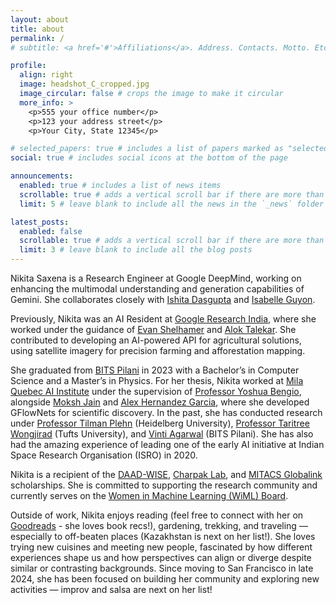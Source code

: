 ```yaml
---
layout: about
title: about
permalink: /
# subtitle: <a href='#'>Affiliations</a>. Address. Contacts. Motto. Etc.

profile:
  align: right
  image: headshot_C_cropped.jpg
  image_circular: false # crops the image to make it circular
  more_info: >
    <p>555 your office number</p>
    <p>123 your address street</p>
    <p>Your City, State 12345</p>

# selected_papers: true # includes a list of papers marked as "selected={true}"
social: true # includes social icons at the bottom of the page

announcements:
  enabled: true # includes a list of news items
  scrollable: true # adds a vertical scroll bar if there are more than 3 news items
  limit: 5 # leave blank to include all the news in the `_news` folder

latest_posts:
  enabled: false
  scrollable: true # adds a vertical scroll bar if there are more than 3 new posts items
  limit: 3 # leave blank to include all the blog posts
---
```


Nikita Saxena is a Research Engineer at Google DeepMind, working on enhancing the multimodal understanding and generation capabilities of Gemini. She collaborates closely with [Ishita Dasgupta](https://ishita-dg.github.io/) and [Isabelle Guyon](https://guyon.chalearn.org/).

Previously, Nikita was an AI Resident at [Google Research India](https://research.google/teams/india-research-lab/), where she worked under the guidance of [Evan Shelhamer](http://imaginarynumber.net/) and [Alok Talekar](https://research.google/people/106902/). She contributed to developing an AI-powered API for agricultural solutions, using satellite imagery for precision farming and afforestation mapping.

She graduated from [BITS Pilani](https://www.bits-pilani.ac.in/) in 2023 with a Bachelor’s in Computer Science and a Master’s in Physics. For her thesis, Nikita worked at [Mila Quebec AI Institute](https://mila.quebec/en) under the supervision of [Professor Yoshua Bengio](https://yoshuabengio.org/), alongside [Moksh Jain](https://mj10.github.io/) and [Alex Hernandez Garcia](https://alexhernandezgarcia.github.io/), where she developed GFlowNets for scientific discovery. In the past, she has conducted research under [Professor Tilman Plehn](https://www.thphys.uni-heidelberg.de/~plehn/) (Heidelberg University), [Professor Taritree Wongjirad](https://as.tufts.edu/physics/people/faculty/taritree-wongjirad) (Tufts University), and [Vinti Agarwal](https://vinti8776.github.io/v_agarwal) (BITS Pilani). She has also had the amazing experience of leading one of the early AI initiative at Indian Space Research Organisation (ISRO) in 2020.

Nikita is a recipient of the [DAAD-WISE](https://www.daad.in/en/2023/09/20/applications-invited-working-internships-in-science-and-engineering-wise-2023-24/), [Charpak Lab](https://www.inde.campusfrance.org/france-excellence-charpak-summer-training-scholarship), and [MITACS Globalink](https://www.mitacs.ca/our-programs/globalink-research-award-students-postdocs/) scholarships. She is committed to supporting the research community and currently serves on the [Women in Machine Learning (WiML) Board](https://www.wiml.org/directors).

Outside of work, Nikita enjoys reading (feel free to connect with her on [Goodreads](https://www.goodreads.com/user/show/173068668-nikita-saxena) - she loves book recs!), gardening, trekking, and traveling — especially to off-beaten places (Kazakhstan is next on her list!). She loves trying new cuisines and meeting new people, fascinated by how different experiences shape us and how perspectives can align or diverge despite similar or contrasting backgrounds. Since moving to San Francisco in late 2024, she has been focused on building her community and exploring new activities — improv and salsa are next on her list!
